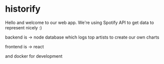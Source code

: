 # historify

Hello and welcome to our web app. We're using Spotify API to get data to represent nicely :)

backend is -> node
    database which logs top artists to create our own charts 


frontend is -> react

and docker for development
